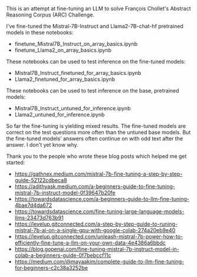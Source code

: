 This is an attempt at fine-tuning an LLM to solve François Chollet's Abstract Reasoning Corpus (ARC) Challenge.

I've fine-tuned the Mistral-7B-Instruct and Llama2-7B-chat-hf pretrained models in these notebooks:
- finetune_Mistral7B_Instruct_on_array_basics.ipynb
- finetune_Llama2_on_array_basics.ipynb

These notebooks can be used to test inference on the fine-tuned models:
- Mistral7B_Instruct_finetuned_for_array_basics.ipynb
- Llama2_finetuned_for_array_basics.ipynb

These notebooks can be used to test inference on the base, pretrained models:
- Mistral7B_Instruct_untuned_for_inference.ipynb
- Llama2_untuned_for_inference.ipynb

So far the fine-tuning is yielding mixed results. The fine-tuned models are correct on the test questions more often than the untuned base models. But the fine-tuned models' answers often continue on with odd text after the answer. I don't yet know why.

Thank you to the people who wrote these blog posts which helped me get started:
- https://gathnex.medium.com/mistral-7b-fine-tuning-a-step-by-step-guide-52122cdbeca8
- https://adithyask.medium.com/a-beginners-guide-to-fine-tuning-mistral-7b-instruct-model-0f39647b20fe
- https://towardsdatascience.com/a-beginners-guide-to-llm-fine-tuning-4bae7d4da672
- https://towardsdatascience.com/fine-tuning-large-language-models-llms-23473d763b91
- https://levelup.gitconnected.com/a-step-by-step-guide-to-runing-mistral-7b-ai-on-a-single-gpu-with-google-colab-274a20eb9e40
- https://levelup.gitconnected.com/unleash-mistral-7b-power-how-to-efficiently-fine-tune-a-llm-on-your-own-data-4e4386a6bbdc
- https://blog.gopenai.com/fine-tuning-mistral-7b-instruct-model-in-colab-a-beginners-guide-0f7bebccf11c
- https://medium.com/@mayaakim/complete-guide-to-llm-fine-tuning-for-beginners-c2c38a3252be